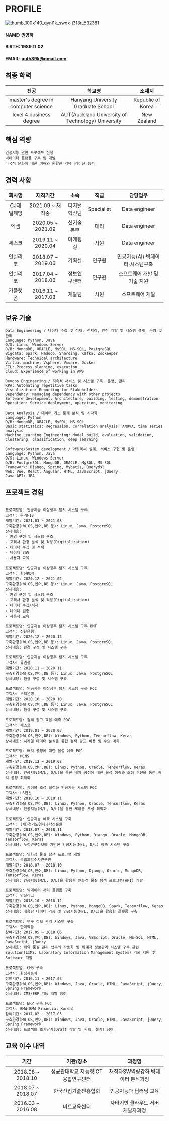 # PROFILE
![thumb_100x140_qynl1k_swqx-j313r_532381](https://user-images.githubusercontent.com/49545717/131341788-446f7213-1730-4cb8-86a0-6be04c827fb7.jpg)
#### NAME: 권영하
#### BIRTH: 1989.11.02
#### EMAIL: auth89k@gmail.com


## 최종 학력
|**전공**|**학교명**|**소재지**|
|:--------:|:--------:|:--------:|
| master's degree in computer science | Hanyang University Graduate School | Republic of Korea |
| level 4 business degree | AUT(Auckland University of Technology) University | New Zealand|

## 핵심 역량
```
인공지능 관련 프로젝트 진행
빅데이터 플랫폼 구축 및 개발
다국적 문화에 대한 이해와 원활한 커뮤니케이션 능력
```

## 경력 사항
|**회사명**|**재직기간**|**소속**|**직급**|**담당업무**|
|:--------:|:--------:|:--------:|:--------:|:--------:|
| CJ제일제당| 2021.09 ~ 재직중  | 디지털혁신팀 | Specialist | Data engineer |
| 엑셈    | 2020.05 ~ 2021.09  | 신기술본부 | 대리 | Data engineer |
| 세스코  | 2019.11 ~ 2020.04  | 마케팅실 | 사원 | Data engineer |
| 인실리코 | 2018.07 ~ 2019.06 | 기획실 | 연구원 | 인공지능(AI)·빅데이터·시스템구축 |
| 인실리코 | 2017.04 ~ 2018.06 | 정보연구센터 | 연구원 | 소프트웨어 개발 및 기술 지원|
| 카플랫폼 | 2016.11 ~ 2017.03 | 개발팀 | 사원 | 소프트웨어 개발 |

## 보유 기술
```
Data Engineering / 데이터 수집 및 적재, 전처리, 엔진 개발 및 시스템 설계, 운영 및 관리
Language: Python, Java
O/S: Linux, Windows Server
D/B: MongoDB, ORACLE, MySQL, MS-SQL, PostgreSQL
Bigdata: Spark, Hadoop, Sharding, Kafka, Zookeeper
Hardware: Technical architecture
Virtual machine: Vsphere, Vmware, Docker
ETL: Process planning, execution
Cloud: Experience of working in AWS

Devops Engineering / 지속적 서비스 및 시스템 구축, 운영, 관리
RPA: Automating repetitive tasks
Visualization: Reporting for Stakeholders
Dependency: Managing dependency with other projects
Software development: Architecture, building, testing, demonstration
Operation: Service deployment, operation, monitoring

Data Analysis / 데이터 기초 통계 분석 및 시각화
Language: Python
D/B: MongoDB, ORACLE, MySQL, MS-SQL
Basic statistics: Regression, Correlation analysis, ANOVA, time series analysis
Machine Learning Engineering: Model build, evaluation, validation, clustering, classification, deep learning

Software/System development / 아키텍쳐 설계, 서비스 구현 및 운영
Language: Python, Java
O/S: Linux, Windows Server
D/B: PostgreSQL, MongoDB, ORACLE, MySQL, MS-SQL
Framework: Django, Spring, Mybatis, Querydsl
Web: Vue, React, Angular, HTML, JavaScript, jQuery
Java API: JPA

```

## 프로젝트 경험
```

프로젝트명: 인공지능 이상징후 탐지 시스템 구축
고객사: 우리FIS
개발기간: 2021.03 ~ 2021.08
구축환경(HW,OS,언어,DB 등): Linux, Java, PostgreSQL
상세내용:
- 환경 구성 및 시스템 구축
- 고객사 환경 분석 및 적용(Digitalization)
- 데이터 수집 및 적재
- 데이터 검증
- 사용자 교육

프로젝트명: 인공지능 이상징후 탐지 시스템 구축
고객사: 한전KDN
개발기간: 2020.12 ~ 2021.02
구축환경(HW,OS,언어,DB 등): Linux, Java, PostgreSQL
상세내용:
- 환경 구성 및 시스템 구축
- 고객사 환경 분석 및 적용(Digitalization)
- 데이터 수집/적재
- 데이터 검증
- 사용자 교육

프로젝트명: 인공지능 이상징후 탐지 시스템 구축 BMT
고객사: 신한은행
개발기간: 2020.12 ~ 2020.12
구축환경(HW,OS,언어,DB 등): Linux, Java, PostgreSQL
상세내용: 환경 구성 및 시스템 구축

프로젝트명: 인공지능 이상징후 탐지 시스템 구축
고객사: 유엔젤
개발기간: 2020.11 ~ 2020.11
구축환경(HW,OS,언어,DB 등): Linux, Java, PostgreSQL
상세내용: 환경 구성 및 시스템 구축

프로젝트명: 인공지능 이상징후 탐지 시스템 구축 PoC
고객사: 우리은행
개발기간: 2020.10 ~ 2020.10
구축환경(HW,OS,언어,DB 등): Linux, Java, PostgreSQL
상세내용: 환경 구성 및 시스템 구축

프로젝트명: 검색 광고 효율 예측 POC
고객사: 세스코
개발기간: 2019.01 ~ 2020.03
구축환경(HW,OS,언어,DB): Windows, Python, Tensorflow, Keras
상세내용: 시계열 데이터 분석을 통한 검색 광고 비용 및 수요 예측

프로젝트명: 배치 공정에 대한 물성 예측 POC
고객사: MCNS
개발기간: 2018.12 ~ 2019.02
구축환경(HW,OS,언어,DB): Linux, Python, Oracle, Tensorflow, Keras
상세내용: 인공지능(M/L, D/L)을 통한 배치 공정에 대한 물성 예측과 조성 추천을 통한 배치 공정 최적화

프로젝트명: 케이블 조성 최적화 인공지능 시스템 POC
고객사: LS전선
개발기간: 2018.10 ~ 2018.11
구축환경(HW,OS,언어,DB): Linux, Python, Oracle, Tensorflow, Keras
상세내용: 인공지능(M/L, D/L)을 통한 케이블 조성 최적화

프로젝트명: 인공지능 예측 시스템 구축
고객사: (재)경기도경제과학진흥원
개발기간: 2018.07 ~ 2018.11
구축환경(HW,OS,언어,DB): Windows, Python, Django, Oracle, MongoDB, Tensorflow, Keras
상세내용: 누적연구정보에 기반한 인공지능(M/L, D/L) 예측 시스템 구축

프로젝트명: 인화성 물질 탐색 프로그램 개발
고객사: 국립과학수사연구원
개발기간: 2018.07 ~ 2018.10
구축환경(HW,OS,언어,DB): Linux, Python, Django, Oracle, MongoDB, Tensorflow, Keras
상세내용: 인공지능(M/L, D/L)을 활용한 인화성 물질 탐색 프로그램(API) 개발

프로젝트명: 빅데이터 처리 플랫폼 구축 
고객사: 인실리코
개발기간: 2018.10 ~ 2018.12
구축환경(HW,OS,언어,DB): Linux, Python, MongoDB, Spark, Tensorflow, Keras
상세내용: 대용량 데이터 가공 및 인공지능(M/L, D/L)을 활용한 플랫폼 구축

프로젝트명: 연구 정보 관리 시스템 구축
고객사: 한미약품
참여기간: 2017.05 ~ 2018.06
구축환경(HW,OS,언어,DB): Windows, Java, VBScript, Oracle, MS-SQL, HTML, JavaScript, jQuery
상세내용: 제약 품질 관리 업무의 자동화 및 체계적 정보관리 시스템 구축 관련 Solution(LIMS: Laboratory Information Management System) 기술 지원 및 Software 개발

프로젝트명: CMS 구축
고객사: 한성자동차
참여기간: 2016.11 ~ 2017.03
구축환경(HW,OS,언어,DB): Windows, Java, Oracle, HTML, JavaScript, jQuery, Spring Framework
상세내용: CMS/ERP 기능 개발 참여

프로젝트명: ERP 구축 POC
고객사: BMW(BMW Financial Korea)
참여기간: 2017.02 ~ 2017.03
구축환경(HW,OS,언어,DB): Windows, Java, Oracle, HTML, JavaScript, jQuery, Spring Framework
상세내용: 프로젝트 초기단계(Draft 개발 및 기획, 설계) 참여

```

## 교육 이수 내역
|**기간**|**기관/장소**|**과정명**|
|:--------:|:--------:|:--------:|
| 2018.08 ~ 2018.10 | 성균관대학교 지능형ICT융합연구센터 | 재직자SW역량강화 빅데이터 분석과정 |
| 2018.07 ~ 2018.07 | 한국산업기술진흥협회 | 인공지능과 딥러닝 교육 |
| 2016.03 ~ 2016.08 | 비트교육센터 | 자바기반 클라우드 서버 개발자과정 |
